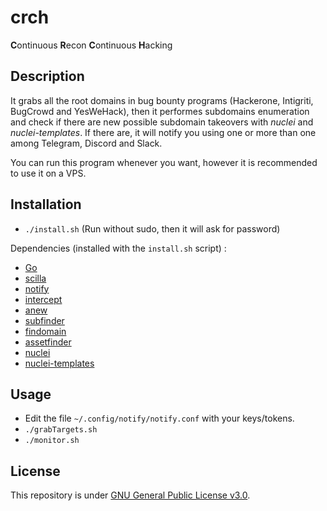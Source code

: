 # crch
**C**ontinuous **R**econ **C**ontinuous **H**acking

## Description

It grabs all the root domains in bug bounty programs (Hackerone, Intigriti, BugCrowd and YesWeHack), then it performes
subdomains enumeration and check if there are new possible subdomain takeovers with *nuclei* and *nuclei-templates*.
If there are, it will notify you using one or more than one among Telegram, Discord and Slack.

You can run this program whenever you want, however it is recommended to use it on a VPS.

## Installation

- `./install.sh` (Run without sudo, then it will ask for password)

Dependencies (installed with the `install.sh` script) :
  - [Go](https://go.dev/learn/)
  - [scilla](https://github.com/edoardottt/scilla)
  - [notify](https://github.com/projectdiscovery/notify/cmd/notify)
  - [intercept](https://github.com/projectdiscovery/notify/cmd/intercept)
  - [anew](https://github.com/tomnomnom/anew)
  - [subfinder](https://github.com/projectdiscovery/subfinder/v2/cmd/subfinder)
  - [findomain](https://github.com/findomain/findomain)
  - [assetfinder](https://github.com/tomnomnom/assetfinder)
  - [nuclei](https://github.com/projectdiscovery/nuclei/v2/cmd/nuclei)
  - [nuclei-templates](https://github.com/projectdiscovery/nuclei-templates)

## Usage

- Edit the file `~/.config/notify/notify.conf` with your keys/tokens.
- `./grabTargets.sh`
- `./monitor.sh`

## License

This repository is under [GNU General Public License v3.0](https://github.com/Fricciolosa-Red-Team/crch/blob/main/LICENSE).
